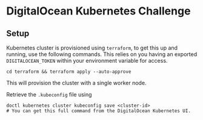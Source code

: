 # DigitalOcean Kubernetes Challenge

## Setup

Kubernetes cluster is provisioned using `terraform`, to get this up and running, use the following commands. This relies on you having an exported `DIGITALOCEAN_TOKEN` within your environment variable for access.

    cd terraform && terraform apply --auto-approve

This will provision the cluster with a single worker node.

Retrieve the `.kubeconfig` file using

    doctl kubernetes cluster kubeconfig save <cluster-id>
    # You can get this full command from the DigitalOcean Kubernetes UI.
